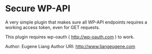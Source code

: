 # Secure WP-API
A very simple plugin that makes sure all WP-API endpoints requires a working access token, even for GET requests.

This plugin requires wp-oauth ( http://wp-oauth.com ) to work.



Author: Eugene Liang
Author URI: http://www.liangeugene.com
